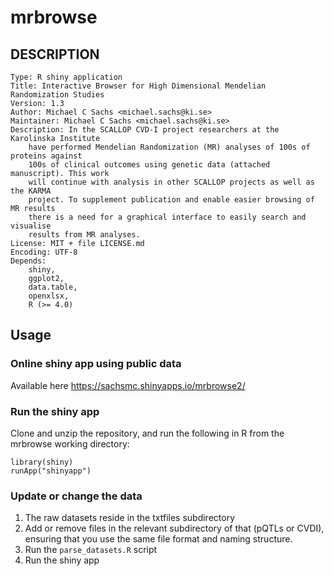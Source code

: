 # mrbrowse

## DESCRIPTION

    Type: R shiny application
    Title: Interactive Browser for High Dimensional Mendelian Randomization Studies
    Version: 1.3
    Author: Michael C Sachs <michael.sachs@ki.se>
    Maintainer: Michael C Sachs <michael.sachs@ki.se>
    Description: In the SCALLOP CVD-I project researchers at the Karolinska Institute 
        have performed Mendelian Randomization (MR) analyses of 100s of proteins against 
        100s of clinical outcomes using genetic data (attached manuscript). This work 
        will continue with analysis in other SCALLOP projects as well as the KARMA 
        project. To supplement publication and enable easier browsing of MR results 
        there is a need for a graphical interface to easily search and visualise 
        results from MR analyses.
    License: MIT + file LICENSE.md
    Encoding: UTF-8
    Depends: 
        shiny,
        ggplot2,
        data.table,
    	openxlsx,
        R (>= 4.0)

	
## Usage

### Online shiny app using public data

Available here https://sachsmc.shinyapps.io/mrbrowse2/

### Run the shiny app

Clone and unzip the repository, and run the following in R from the mrbrowse working directory: 

    library(shiny)
	runApp("shinyapp")
	
	
### Update or change the data

1. The raw datasets reside in the txtfiles subdirectory
2. Add or remove files in the relevant subdirectory of that (pQTLs or CVDI), ensuring that you use the same file format and naming structure.
3. Run the `parse_datasets.R` script
4. Run the shiny app